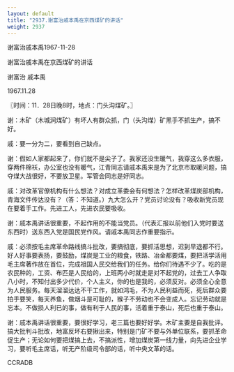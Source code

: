 ```yaml
---
layout: default
title: "2937.谢富治戚本禹在京西煤矿的讲话"
weight: 2937
---
```


谢富治戚本禹1967-11-28

谢富治戚本禹在京西煤矿的讲话

谢富治 戚本禹

1967.11.28

〖时间：11．28日晚8时，地点：门头沟煤矿。〗

谢：木矿（木城涧煤矿）有坏人有群众抓，门（头沟煤）矿黑手不抓生产，搞不好。

戚：要一分为二，要看到自己缺点。

谢：假如人家都起来了，你们就不是尖子了。我家还没生暖气，我穿这么多衣服，穿两件棉袄，办公室也没有暖气，江青同志请戚本禹来是为了北京市取暖问题，搞夺煤大战很好，不要放卫星。军管会同志是好同志。

戚：对改革官僚机构有什么想法？对成立革委会有何想法？怎样改革煤炭部机构，青海文件传达没有？（答：不知道。）九大怎么开？党员讨论没有？吸收新党员现在要着手工作。先进工人，先进农民要吸收。

谢：戚本禹讲话很重要，不起作用的不能当党员。（代表汇报以前他们入党时要送东西时）送东西入党是国民党作风。请戚本禹同志作重要指示。

戚：必须按毛主席革命路线搞斗批改，要搞彻底，要抓活思想，迟到早退都不行。好人好事要表扬，要鼓励，煤炭是工业的粮食，铁路、冶金都要煤，要把活学活用毛主席著作放在首位，完成祖国人民交给我们的任务。给你们待遇不少了。吃的是农民种的，工资、布匹是人民给的，上班两小时就走是对不起党的，过去工人争取八小时，不知付出多少代价，个人主义，你的也是我的，必须反对。必须全心全意为人民服务。每天溜溜达达不干工作，就如鸿毛，不为人民利益而死，死后群众要拍手要笑，每天养鱼，做烟斗是可耻的，猴子不劳动也不会变成人。忘记劳动就是忘本。不做损人利已的事，做有利于人民的事，活着重于泰山，死后也重于泰山。

谢：戚本禹讲话很重要，要很好学习，老三篇也要好好学。木矿主要是自我批评。搞大批判斗批改，地富反坏右要揪出来，特别是门矿不要与外单位联系，要抓革命促生产；无论如何要把煤搞上去，不搞派性，增加煤炭第一线力量，向先进企业学习，要听毛主席话，听无产阶级司令部的话，听中央文革的话。

CCRADB

